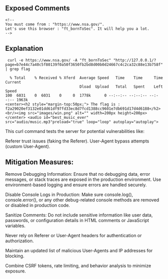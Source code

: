 
## Exposed Comments


```
<!--
You must come from : "https://www.nsa.gov/".
Let's use this browser : "ft_bornToSec". It will help you a lot.
-->
```


## Explanation 

```
 curl -e https://www.nsa.gov/ -A "ft_bornToSec" "http://127.0.0.1/?page=b7e44c7a40c5f80139f0a50f3650fb2bd8d00b0d24667c4c2ca32c88e13b758f" | grep flag
```

```
  % Total    % Received % Xferd  Average Speed   Time    Time     Time  Current
                                 Dload  Upload   Total   Spent    Left  Speed
100  6031    0  6031    0     0  1778k      0 --:--:-- --:--:-- --:--:-- 1963k
<center><h2 style="margin-top:50px;"> The flag is : f2a29020ef3132e01dd61df97fd33ec8d7fcd1388cc9601e7db691d17d4d6188</h2><br/><img src="images/win.png" alt="" width=200px height=200px></center> <audio id="best_music_ever" src="audio/music.mp3"preload="true" loop="loop" autoplay="autoplay">
```

This curl command tests the server for potential vulnerabilities like:

Referer trust issues (faking the Referer).
User-Agent bypass attempts (custom User-Agent).

## Mitigation Measures:


Remove Debugging Information: Ensure that no debugging data, error messages, or stack traces are exposed in the production environment. Use environment-based logging and ensure errors are handled securely.

Disable Console Logs in Production: Make sure console.log(), console.error(), or any other debug-related console methods are removed or disabled in production code.

Sanitize Comments: Do not include sensitive information like user data, passwords, or configuration details in HTML comments or JavaScript variables.

Never rely on Referer or User-Agent headers for authentication or authorization.

Maintain an updated list of malicious User-Agents and IP addresses for blocking.

Combine CSRF tokens, rate limiting, and behavior analysis to minimize exposure.
